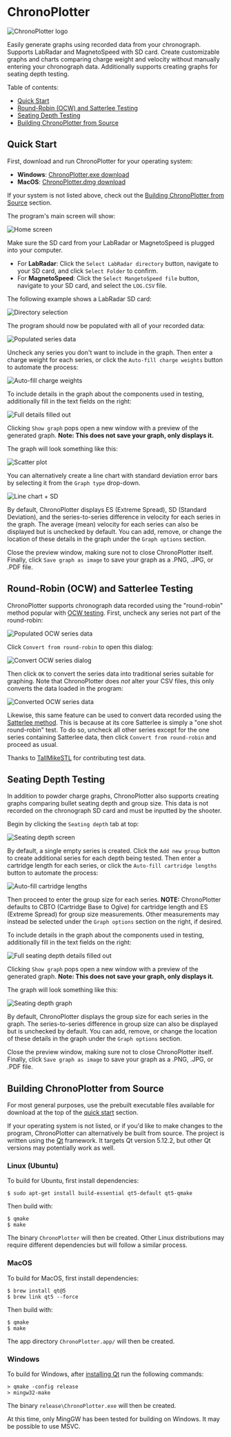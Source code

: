 # ChronoPlotter

![ChronoPlotter logo](https://github.com/mncoppola/ChronoPlotter/blob/main/images/logo.png?raw=true)

Easily generate graphs using recorded data from your chronograph. Supports LabRadar and MagnetoSpeed with SD card. Create customizable graphs and charts comparing charge weight and velocity without manually entering your chronograph data. Additionally supports creating graphs for seating depth testing.

Table of contents:
* [Quick Start](#quick-start)
* [Round-Robin (OCW) and Satterlee Testing](#round-robin-ocw-and-satterlee-testing)
* [Seating Depth Testing](#seating-depth-testing)
* [Building ChronoPlotter from Source](#building-chronoplotter-from-source)

## Quick Start

First, download and run ChronoPlotter for your operating system:

* **Windows**: [ChronoPlotter.exe download](https://github.com/mncoppola/ChronoPlotter/releases/latest/download/ChronoPlotter.exe)
* **MacOS**: [ChronoPlotter.dmg download](https://github.com/mncoppola/ChronoPlotter/releases/latest/download/ChronoPlotter.dmg)

If your system is not listed above, check out the [Building ChronoPlotter from Source](#building-chronoplotter-from-source) section.

The program's main screen will show:

![Home screen](https://github.com/mncoppola/ChronoPlotter/blob/main/images/1.png?raw=true)

Make sure the SD card from your LabRadar or MagnetoSpeed is plugged into your computer.

* For **LabRadar**: Click the `Select LabRadar directory` button, navigate to your SD card, and click `Select Folder` to confirm.
* For **MagnetoSpeed**: Click the `Select MangetoSpeed file` button, navigate to your SD card, and select the `LOG.CSV` file.

The following example shows a LabRadar SD card:

![Directory selection](https://github.com/mncoppola/ChronoPlotter/blob/main/images/2.png?raw=true)

The program should now be populated with all of your recorded data:

![Populated series data](https://github.com/mncoppola/ChronoPlotter/blob/main/images/3.png?raw=true)

Uncheck any series you don't want to include in the graph. Then enter a charge weight for each series, or click the `Auto-fill charge weights` button to automate the process:

![Auto-fill charge weights](https://github.com/mncoppola/ChronoPlotter/blob/main/images/4.png?raw=true)

To include details in the graph about the components used in testing, additionally fill in the text fields on the right:

![Full details filled out](https://github.com/mncoppola/ChronoPlotter/blob/main/images/5.png?raw=true)

Clicking `Show graph` pops open a new window with a preview of the generated graph. **Note: This does not save your graph, only displays it.**

The graph will look something like this:

![Scatter plot](https://github.com/mncoppola/ChronoPlotter/blob/main/images/scatter.png?raw=true)

You can alternatively create a line chart with standard deviation error bars by selecting it from the `Graph type` drop-down.

![Line chart + SD](https://github.com/mncoppola/ChronoPlotter/blob/main/images/line.png?raw=true)

By default, ChronoPlotter displays ES (Extreme Spread), SD (Standard Deviation), and the series-to-series difference in velocity for each series in the graph. The average (mean) velocity for each series can also be displayed but is unchecked by default. You can add, remove, or change the location of these details in the graph under the `Graph options` section.

Close the preview window, making sure not to close ChronoPlotter itself. Finally, click `Save graph as image` to save your graph as a .PNG, .JPG, or .PDF file.

## Round-Robin (OCW) and Satterlee Testing

ChronoPlotter supports chronograph data recorded using the "round-robin" method popular with [OCW testing](http://www.ocwreloading.com/). First, uncheck any series not part of the round-robin:

![Populated OCW series data](https://github.com/mncoppola/ChronoPlotter/blob/main/images/ocw_1.png?raw=true)

Click `Convert from round-robin` to open this dialog:

![Convert OCW series dialog](https://github.com/mncoppola/ChronoPlotter/blob/main/images/ocw_2.png?raw=true)

Then click `OK` to convert the series data into traditional series suitable for graphing. Note that ChronoPlotter does *not* alter your CSV files, this only converts the data loaded in the program:

![Converted OCW series data](https://github.com/mncoppola/ChronoPlotter/blob/main/images/ocw_3.png?raw=true)

Likewise, this same feature can be used to convert data recorded using the [Satterlee method](http://www.65guys.com/10-round-load-development-ladder-test/). This is because at its core Satterlee is simply a "one shot round-robin" test. To do so, uncheck all other series except for the one series containing Satterlee data, then click `Convert from round-robin` and proceed as usual.

Thanks to [TallMikeSTL](https://www.reddit.com/user/TallMikeSTL) for contributing test data.

## Seating Depth Testing

In addition to powder charge graphs, ChronoPlotter also supports creating graphs comparing bullet seating depth and group size. This data is not recorded on the chronograph SD card and must be inputted by the shooter.

Begin by clicking the `Seating depth` tab at top:

![Seating depth screen](https://github.com/mncoppola/ChronoPlotter/blob/main/images/seating_1.png?raw=true)

By default, a single empty series is created. Click the `Add new group` button to create additional series for each depth being tested. Then enter a cartridge length for each series, or click the `Auto-fill cartridge lengths` button to automate the process:

![Auto-fill cartridge lengths](https://github.com/mncoppola/ChronoPlotter/blob/main/images/seating_2.png?raw=true)

Then proceed to enter the group size for each series. **NOTE:** ChronoPlotter defaults to CBTO (Cartridge Base to Ogive) for cartridge length and ES (Extreme Spread) for group size measurements. Other measurements may instead be selected under the `Graph options` section on the right, if desired.

To include details in the graph about the components used in testing, additionally fill in the text fields on the right:

![Full seating depth details filled out](https://github.com/mncoppola/ChronoPlotter/blob/main/images/seating_3.png?raw=true)

Clicking `Show graph` pops open a new window with a preview of the generated graph. **Note: This does not save your graph, only displays it.**

The graph will look something like this:

![Seating depth graph](https://github.com/mncoppola/ChronoPlotter/blob/main/images/seating_graph.png?raw=true)

By default, ChronoPlotter displays the group size for each series in the graph. The series-to-series difference in group size can also be displayed but is unchecked by default. You can add, remove, or change the location of these details in the graph under the `Graph options` section.

Close the preview window, making sure not to close ChronoPlotter itself. Finally, click `Save graph as image` to save your graph as a .PNG, .JPG, or .PDF file.

## Building ChronoPlotter from Source

For most general purposes, use the prebuilt executable files available for download at the top of the [quick start](#quick-start) section.

If your operating system is not listed, or if you'd like to make changes to the program, ChronoPlotter can alternatively be built from source. The project is written using the [Qt](https://www.qt.io/) framework. It targets Qt version 5.12.2, but other Qt versions may potentially work as well.

### Linux (Ubuntu)

To build for Ubuntu, first install dependencies:

```
$ sudo apt-get install build-essential qt5-default qt5-qmake
```

Then build with:

```
$ qmake
$ make
```

The binary `ChronoPlotter` will then be created. Other Linux distributions may require different dependencies but will follow a similar process.

### MacOS

To build for MacOS, first install dependencies:

```
$ brew install qt@5
$ brew link qt5 --force
```

Then build with:

```
$ qmake
$ make
```

The app directory `ChronoPlotter.app/` will then be created.

### Windows

To build for Windows, after [installing Qt](https://doc.qt.io/qt-5/windows.html) run the following commands:

```
> qmake -config release
> mingw32-make
```

The binary `release\ChronoPlotter.exe` will then be created.

At this time, only MingGW has been tested for building on Windows. It may be possible to use MSVC.
